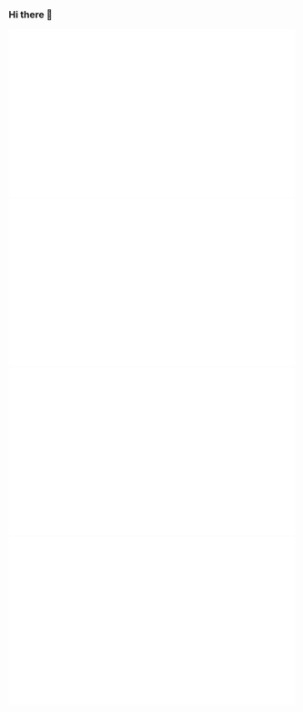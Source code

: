 ### Hi there 👋

<!--
**NiharR27/NiharR27** is a ✨ _special_ ✨ repository because its `README.md` (this file) appears on your GitHub profile.

Here are some ideas to get you started:

- 🔭 I’m currently working on ...
- 🌱 I’m currently learning ...
- 👯 I’m looking to collaborate on ...
- 🤔 I’m looking for help with ...
- 💬 Ask me about ...
- 📫 How to reach me: ...
- 😄 Pronouns: ...
- ⚡ Fun fact: ...
-->

<div align="center">

<a href="https://github.com/jstrieb/github-stats#gh-dark-mode-only">
<img src="https://raw.githubusercontent.com/josephcrowell/github-stats/master/generated/overview.svg#gh-dark-mode-only" />
<img src="https://raw.githubusercontent.com/josephcrowell/github-stats/master/generated/languages.svg#gh-dark-mode-only" />
</a>
<a href="https://github.com/jstrieb/github-stats#gh-light-mode-only">
<img src="https://raw.githubusercontent.com/josephcrowell/github-stats/master/generated/overview.svg#gh-light-mode-only" />
<img src="https://raw.githubusercontent.com/josephcrowell/github-stats/master/generated/languages.svg#gh-light-mode-only" />
</a>

</div>
